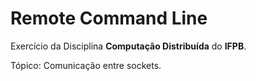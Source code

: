 # Remote Command Line


Exercício da Disciplina **Computação Distribuída** do **IFPB**.

Tópico: Comunicação entre sockets.


